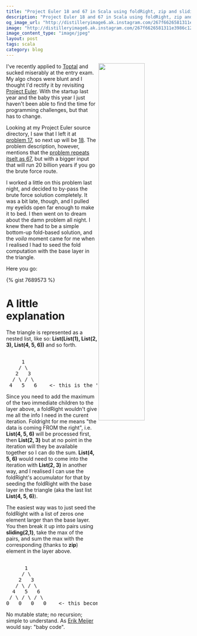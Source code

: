 ```yaml
---
title: "Project Euler 18 and 67 in Scala using foldRight, zip and sliding"
description: "Project Euler 18 and 67 in Scala using foldRight, zip and sliding"
og_image_url: "http://distilleryimage6.ak.instagram.com/267f6626581311e3986c12b308e0cf9c_8.jpg"
image: "http://distilleryimage6.ak.instagram.com/267f6626581311e3986c12b308e0cf9c_8.jpg"
image_content_type: "image/jpeg"
layout: post
tags: scala
category: blog
---
```


<img src="http://distilleryimage6.ak.instagram.com/267f6626581311e3986c12b308e0cf9c_8.jpg" width="50%" align="right"> I've recently applied to [Toptal](http://www.toptal.com/?ref=14568) and sucked miserably at the entry exam. My algo chops were blunt and I thought I'd rectify it by revisiting [Project Euler](http://projecteuler.net/). With the startup last year and the baby this year I just haven't been able to find the time for programming challenges, but that has to change.

Looking at my Project Euler source directory, I saw that I left it at [problem 17](http://projecteuler.net/problem=17), so next up will be [18](http://projecteuler.net/problem=18). The problem description, however, mentions that the [problem repeats itselt as 67](http://projecteuler.net/problem=67), but with a bigger input that will run 20 billion years if you go the brute force route.

I worked a little on this problem last night, and decided to by-pass the brute force solution completely. It was a bit late, though, and I pulled my eyelids open far enough to make it to bed. I then went on to dream about the damn problem all night. I knew there had to be a simple bottom-up fold-based solution, and the *voila* moment came for me when I realised I had to seed the fold computation with the base layer in the triangle.

Here you go:

{% gist 7689573 %}

# A little explanation

The triangle is represented as a nested list, like so: **List(List(1), List(2, 3), List(4, 5, 6))** and so forth.

<pre>

     1
    / \
   2   3
  / \ / \
 4   5   6    <- this is the "base layer" in my explanation.
</pre>

Since you need to add the maximum of the two immediate children to the layer above, a foldRight wouldn't give me all the info I need in the curent iteration. Foldright for me means "the data is coming FROM the right", i.e. **List(4, 5, 6)** will be processed first, then **List(2, 3)** but at no point in the iteration will they be available together so I can do the sum. **List(4, 5, 6)** would need to come into the iteration with **List(2, 3)** in another way, and I realised I can use the foldRight's accumulator for that by seeding the foldRight with the base layer in the triangle (aka the last list **List(4, 5, 6)**).

The easiest way was to just seed the foldRight with a list of zeros one element larger than the base layer. You then break it up into pairs using **sliding(2,1)**, take the max of the pairs, and sum the max with the corresponding (thanks to **zip**) element in the layer above.

<pre>

      1
     / \
    2   3
   / \ / \
  4   5   6
 / \ / \ / \
0   0   0   0    <- this becomes the new "base layer", or "seed"
</pre>



No mutable state; no recursion; simple to understand. As [Erik Meijer](www.applied-duality.com) would say: "baby code".
